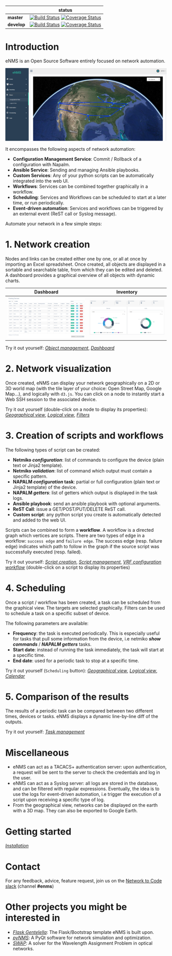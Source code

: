 |             | status |
|-------------|------------|
| **master** | [![Build Status](https://travis-ci.org/afourmy/eNMS.svg?branch=master)](https://travis-ci.org/afourmy/eNMS) [![Coverage Status](https://coveralls.io/repos/github/afourmy/eNMS/badge.svg?branch=master)](https://coveralls.io/github/afourmy/eNMS?branch=master)
| **develop** | [![Build Status](https://travis-ci.org/afourmy/eNMS.svg?branch=develop)](https://travis-ci.org/afourmy/eNMS) [![Coverage Status](https://coveralls.io/repos/github/afourmy/eNMS/badge.svg?branch=develop)](https://coveralls.io/github/afourmy/eNMS?branch=develop)

# Introduction

eNMS is an Open Source Software entirely focused on network automation.

![eNMS](readme/introduction.png)

It encompasses the following aspects of network automation:
- **Configuration Management Service**: Commit / Rollback of a configuration with Napalm.
- **Ansible Service**: Sending and managing Ansible playbooks.
- **Custom Services**: Any of your python scripts can be automatically integrated into the web UI.
- **Workflows**: Services can be combined together graphically in a workflow.
- **Scheduling**: Services and Workflows can be scheduled to start at a later time, or run periodically.
- **Event-driven automation**: Services and workflows can be triggered by an external event (ReST call or Syslog message).

Automate your network in a few simple steps:

# 1. Network creation

Nodes and links can be created either one by one, or all at once by importing an Excel spreadsheet. Once created, all objects are displayed in a sortable and searchable table, from which they can be edited and deleted.
A dashboard provides a graphical overview of all objects with dynamic charts.

Dashboard                           |  Inventory
:----------------------------------:|:-----------------------------------:
![Dashboard](readme/inventory.png)  |  ![Inventory](readme/dashboard.png)

Try it out yourself: _[Object management](http://afourmy.pythonanywhere.com/objects/object_management)_, _[Dashboard](http://afourmy.pythonanywhere.com/dashboard)_

# 2. Network visualization

Once created, eNMS can display your network geographically on a 2D or 3D world map (with the tile layer of your choice: Open Street Map, Google Map...), and logically with `d3.js`.
You can click on a node to instantly start a Web SSH session to the associated device.


Try it out yourself (double-click on a node to display its properties): _[Geographical view](http://afourmy.pythonanywhere.com/views/geographical_view)_, _[Logical view](http://afourmy.pythonanywhere.com/views/logical_view)_, _[Filters](http://afourmy.pythonanywhere.com/objects/object_filtering)_

# 3. Creation of scripts and workflows

The following types of script can be created:
- **Netmiko _configuration_**: list of commands to configure the device (plain text or Jinja2 template).
- **Netmiko _validation_**: list of command which output must contain a specific pattern.
- **NAPALM _configuration_ task**: partial or full configuration (plain text or Jinja2 template) of the device.
- **NAPALM _getters_**: list of getters which output is displayed in the task logs.
- **Ansible playbook**: send an ansible playbook with optional arguments.
- **ReST Call**: issue a GET/POST/PUT/DELETE ReST call.
- **Custom script**: any python script you create is automatically detected and added to the web UI.

Scripts can be combined to form a **workflow**. A workflow is a directed graph which vertices are scripts.
There are two types of edge in a workflow: `success edge` and `failure edge`. The success edge (resp. failure edge) indicates which path to follow in the graph if the source script was successfully executed (resp. failed).

Try it out yourself: _[Script creation](http://afourmy.pythonanywhere.com/scripts/script_creation)_, _[Script management](http://afourmy.pythonanywhere.com/scripts/script_management)_, _[VRF configuration workflow](http://afourmy.pythonanywhere.com/workflows/manage_configure_vrf)_ (double-click on a script to display its properties)

# 4. Scheduling

Once a script / workflow has been created, a task can be scheduled from the graphical view.
The targets are selected graphically. Filters can be used to schedule a task on a specific subset of device.

The following parameters are available:
- **Frequency**: the task is executed periodically. This is especially useful for tasks that pull some information from the device, i.e netmiko **_show commands_** / **_NAPALM getters_** tasks.
- **Start date**: instead of running the task immediately, the task will start at a specific time.
- **End date**: used for a periodic task to stop at a specific time.

Try it out yourself (`Scheduling` button): _[Geographical view](http://afourmy.pythonanywhere.com/views/geographical_view)_, _[Logical view](http://afourmy.pythonanywhere.com/views/logical_view)_, _[Calendar](http://afourmy.pythonanywhere.com/tasks/calendar)_

# 5. Comparison of the results

The results of a periodic task can be compared between two different times, devices or tasks.
eNMS displays a dynamic line-by-line diff of the outputs.

Try it out yourself: _[Task management](http://afourmy.pythonanywhere.com/tasks/task_management)_

# Miscellaneous

- eNMS can act as a TACACS+ authentication server: upon authentication, a request will be sent to the server to check the credentials and log in the user.
- eNMS can act as a Syslog server: all logs are stored in the database, and can be filtered with regular expressions. Eventually, the idea is to use the logs for event-driven automation, i.e trigger the execution of a script upon receiving a specific type of log.
- From the geographical view, networks can be displayed on the earth with a 3D map. They can also be exported to Google Earth.

# Getting started

_[Installation](https://enms.readthedocs.io/en/latest/base/installation.html)_

# Contact

For any feedback, advice, feature request, join us on the [Network to Code slack](http://networktocode.herokuapp.com "Network to Code slack") (channel **#enms**)

# Other projects you might be interested in

- _[Flask Gentelella](https://github.com/afourmy/flask-gentelella)_: The Flask/Bootstrap template eNMS is built upon.
- _[pyNMS](https://github.com/afourmy/pyNMS)_: A PyQt software for network simulation and optimization.
- _[SWAP](https://github.com/afourmy/SWAP)_: A solver for the Wavelength Assignment Problem in optical networks.